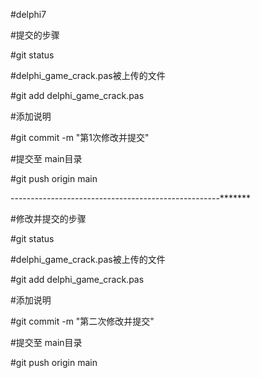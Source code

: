 #delphi7


#提交的步骤

#git status

#delphi_game_crack.pas被上传的文件

#git add delphi_game_crack.pas 

#添加说明

#git commit -m "第1次修改并提交"

#提交至 main目录

#git push origin main

----------------------------------------------------*******

#修改并提交的步骤

#git status

#delphi_game_crack.pas被上传的文件

#git add delphi_game_crack.pas 

#添加说明

#git commit -m "第二次修改并提交"

#提交至 main目录

#git push origin main

